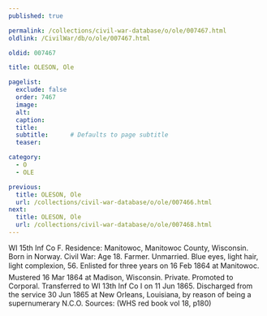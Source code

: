 ```yaml
---
published: true

permalink: /collections/civil-war-database/o/ole/007467.html
oldlink: /CivilWar/db/o/ole/007467.html

oldid: 007467

title: OLESON, Ole

pagelist:
  exclude: false
  order: 7467
  image: 
  alt:
  caption:
  title:
  subtitle:      # Defaults to page subtitle
  teaser:

category: 
  - O 
  - OLE

previous:
  title: OLESON, Ole
  url: /collections/civil-war-database/o/ole/007466.html  
next:
  title: OLESON, Ole
  url: /collections/civil-war-database/o/ole/007468.html   
---
```

WI 15th Inf Co F. Residence: Manitowoc, Manitowoc County, Wisconsin. Born in Norway. Civil War: Age 18. Farmer. Unmarried. Blue eyes, light hair, light complexion, 5&#146;6&#148;. Enlisted for three years on 16 Feb 1864 at Manitowoc. Mustered 16 Mar 1864 at Madison, Wisconsin. Private. Promoted to Corporal. Transferred to WI 13th Inf Co I on 11 Jun 1865. Discharged from the service 30 Jun 1865 at New Orleans, Louisiana, by reason of being a supernumerary N.C.O. Sources: (WHS red book vol 18, p180)